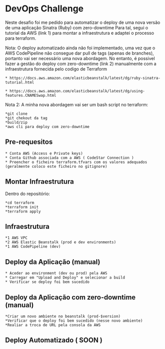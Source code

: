 # DevOps Challenge

Neste desafio foi me pedido para automatizar o deploy de uma nova versão de uma aplicação Sinatra (Ruby) com zero-downtime
Para tal, segui o tutorial da AWS (link 1) para montar a infraestrutura e adaptei o processo para terraform.

Nota: O deploy automatizado ainda não foi implementado, uma vez que o AWS CodePipeline não consegue dar pull de tags (apenas de branches),
portanto vai ser necessário uma nova abordagem. No entanto, é possivel fazer a gestão do deploy com zero-downtime (link 2) manualmente com a infraestrutura fornecida pelo codigo de Terraform 

    * https://docs.aws.amazon.com/elasticbeanstalk/latest/dg/ruby-sinatra-tutorial.html

    * https://docs.aws.amazon.com/elasticbeanstalk/latest/dg/using-features.CNAMESwap.html

Nota 2: A minha nova abordagem vai ser um bash script no terraform:
    
    *git clone
    *git chekout da tag
    *build/zip 
    *aws cli para deploy com zero-downtime
    

## Pre-requesitos

    * Conta AWS (Access e Private keys)
    * Conta Github associada com a AWS ( CodeStar Connection )
    * Preencher o ficheiro terraform.tfvars com os valores adequados (geralmente coloco este ficheiro no gitignore)

## Montar Infraestrutura

Dentro do repositório: 

    *cd terraform
    *terraform init
    *terraform apply

## Infraestrutura

    *1 AWS VPC
    *2 AWS Elastic Beanstalk (prod e dev environments)
    *1 AWS CodePipeline (dev)

## Deploy da Aplicação (manual)

    * Aceder ao environment (dev ou prod) pela AWS
    * Carregar em "Upload and Deploy" e selecionar a build
    * Verificar se deploy foi bem sucedido

## Deploy da Aplicação com zero-downtime (manual)

    *Criar um novo ambiente no beanstalk (prod-$version)
    *Verificar que o deploy foi bem sucedido (nesse novo ambiente)
    *Realiar a troca de URL pela consola da AWS

## Deploy Automatizado ( SOON )
 



